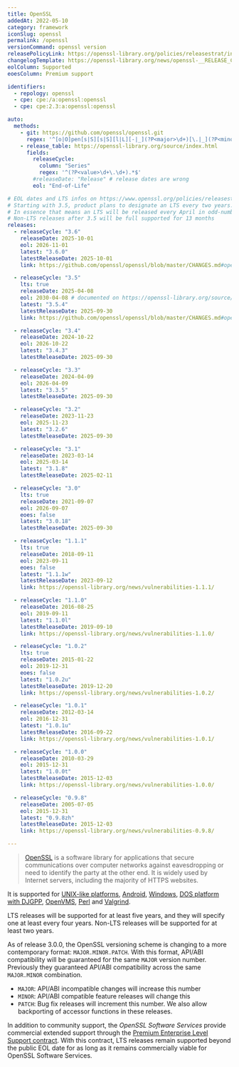 ```yaml
---
title: OpenSSL
addedAt: 2022-05-10
category: framework
iconSlug: openssl
permalink: /openssl
versionCommand: openssl version
releasePolicyLink: https://openssl-library.org/policies/releasestrat/index.html
changelogTemplate: https://openssl-library.org/news/openssl-__RELEASE_CYCLE__-notes/index.html
eolColumn: Supported
eoesColumn: Premium support

identifiers:
  - repology: openssl
  - cpe: cpe:/a:openssl:openssl
  - cpe: cpe:2.3:a:openssl:openssl

auto:
  methods:
    - git: https://github.com/openssl/openssl.git
      regex: '^[o|O]pen[s|S][s|S][l|L][-|_](?P<major>\d+)[\.|_](?P<minor>\d+)[\.|_](?P<patch>\d+\w{0,2})?$'
    - release_table: https://openssl-library.org/source/index.html
      fields:
        releaseCycle:
          column: "Series"
          regex: '^(?P<value>\d+\.\d+).*$'
        #releaseDate: "Release" # release dates are wrong
        eol: "End-of-Life"

# EOL dates and LTS infos on https://www.openssl.org/policies/releasestrat.html
# Starting with 3.5, product plans to designate an LTS every two years.
# In essence that means an LTS will be released every April in odd-numbered years
# Non-LTS releases after 3.5 will be full supported for 13 months
releases:
  - releaseCycle: "3.6"
    releaseDate: 2025-10-01
    eol: 2026-11-01
    latest: "3.6.0"
    latestReleaseDate: 2025-10-01
    link: https://github.com/openssl/openssl/blob/master/CHANGES.md#openssl-36

  - releaseCycle: "3.5"
    lts: true
    releaseDate: 2025-04-08
    eol: 2030-04-08 # documented on https://openssl-library.org/source/
    latest: "3.5.4"
    latestReleaseDate: 2025-09-30
    link: https://github.com/openssl/openssl/blob/master/CHANGES.md#openssl-35

  - releaseCycle: "3.4"
    releaseDate: 2024-10-22
    eol: 2026-10-22
    latest: "3.4.3"
    latestReleaseDate: 2025-09-30

  - releaseCycle: "3.3"
    releaseDate: 2024-04-09
    eol: 2026-04-09
    latest: "3.3.5"
    latestReleaseDate: 2025-09-30

  - releaseCycle: "3.2"
    releaseDate: 2023-11-23
    eol: 2025-11-23
    latest: "3.2.6"
    latestReleaseDate: 2025-09-30

  - releaseCycle: "3.1"
    releaseDate: 2023-03-14
    eol: 2025-03-14
    latest: "3.1.8"
    latestReleaseDate: 2025-02-11

  - releaseCycle: "3.0"
    lts: true
    releaseDate: 2021-09-07
    eol: 2026-09-07
    eoes: false
    latest: "3.0.18"
    latestReleaseDate: 2025-09-30

  - releaseCycle: "1.1.1"
    lts: true
    releaseDate: 2018-09-11
    eol: 2023-09-11
    eoes: false
    latest: "1.1.1w"
    latestReleaseDate: 2023-09-12
    link: https://openssl-library.org/news/vulnerabilities-1.1.1/

  - releaseCycle: "1.1.0"
    releaseDate: 2016-08-25
    eol: 2019-09-11
    latest: "1.1.0l"
    latestReleaseDate: 2019-09-10
    link: https://openssl-library.org/news/vulnerabilities-1.1.0/

  - releaseCycle: "1.0.2"
    lts: true
    releaseDate: 2015-01-22
    eol: 2019-12-31
    eoes: false
    latest: "1.0.2u"
    latestReleaseDate: 2019-12-20
    link: https://openssl-library.org/news/vulnerabilities-1.0.2/

  - releaseCycle: "1.0.1"
    releaseDate: 2012-03-14
    eol: 2016-12-31
    latest: "1.0.1u"
    latestReleaseDate: 2016-09-22
    link: https://openssl-library.org/news/vulnerabilities-1.0.1/

  - releaseCycle: "1.0.0"
    releaseDate: 2010-03-29
    eol: 2015-12-31
    latest: "1.0.0t"
    latestReleaseDate: 2015-12-03
    link: https://openssl-library.org/news/vulnerabilities-1.0.0/

  - releaseCycle: "0.9.8"
    releaseDate: 2005-07-05
    eol: 2015-12-31
    latest: "0.9.8zh"
    latestReleaseDate: 2015-12-03
    link: https://openssl-library.org/news/vulnerabilities-0.9.8/

---
```


> [OpenSSL](https://openssl-library.org/) is a software library for applications that secure
> communications over computer networks against eavesdropping or need to identify the party at the
> other end. It is widely used by Internet servers, including the majority of HTTPS websites.

It is supported for [UNIX-like platforms](https://github.com/openssl/openssl/blob/master/NOTES-UNIX.md),
[Android](https://github.com/openssl/openssl/blob/master/NOTES-ANDROID.md),
[Windows](https://github.com/openssl/openssl/blob/master/NOTES-WINDOWS.md),
[DOS platform with DJGPP](https://github.com/openssl/openssl/blob/master/NOTES-DJGPP.md),
[OpenVMS](https://github.com/openssl/openssl/blob/master/NOTES-VMS.md),
[Perl](https://github.com/openssl/openssl/blob/master/NOTES-PERL.md) and
[Valgrind](https://github.com/openssl/openssl/blob/master/NOTES-VALGRIND.md).

LTS releases will be supported for at least five years, and they will specify one at least every
four years. Non-LTS releases will be supported for at least two years.

As of release 3.0.0, the OpenSSL versioning scheme is changing to a more contemporary format:
`MAJOR.MINOR.PATCH`. With this format, API/ABI compatibility will be guaranteed for the same `MAJOR`
version number. Previously they guaranteed API/ABI compatibility across the same `MAJOR.MINOR`
combination.

- `MAJOR`: API/ABI incompatible changes will increase this number
- `MINOR`: API/ABI compatible feature releases will change this
- `PATCH`: Bug fix releases will increment this number. We also allow backporting of accessor
  functions in these releases.

In addition to community support, the _OpenSSL Software Services_ provide commercial extended
support through the [Premium Enterprise Level Support contract](https://openssl-corporation.org/support/#premium).
With this contract, LTS releases remain supported beyond the public EOL date for as long as it
remains commercially viable for OpenSSL Software Services.
